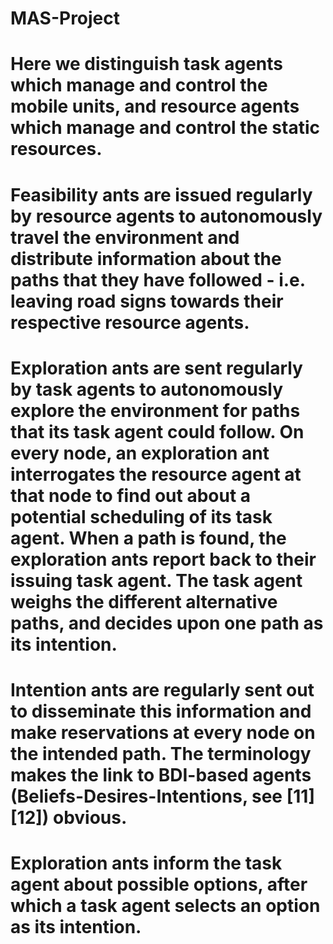 # MAS-Project

# Here we distinguish task agents which manage and control the mobile units, and resource agents which manage and control the static resources. 
# Feasibility ants are issued regularly by resource agents to autonomously travel the environment and distribute information about the paths that they have followed - i.e. leaving road signs towards their respective resource agents. 
# Exploration ants are sent regularly by task agents to autonomously explore the environment for paths that its task agent could follow. On every node, an exploration ant interrogates the resource agent at that node to find out about a potential scheduling of its task agent. When a path is found, the exploration ants report back to their issuing task agent. The task agent weighs the different alternative paths, and decides upon one path as its intention. 
# Intention ants are regularly sent out to disseminate this information and make reservations at every node on the intended path. The terminology makes the link to BDI-based agents (Beliefs-Desires-Intentions, see [11][12]) obvious. 
# Exploration ants inform the task agent about possible options, after which a task agent selects an option as its intention.
